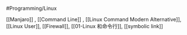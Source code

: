 #Programming/Linux 

[[Manjaro]] ,
[[Command Line]] ,
[[Linux Command Modern Alternative]],
[[Linux User]],
[[Firewall]],
[[01-Linux 和命令行]],
[[symbolic link]]
